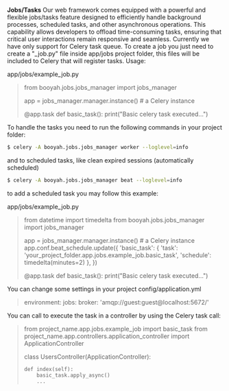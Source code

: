 **Jobs/Tasks**
Our web framework comes equipped with a powerful and flexible jobs/tasks feature designed to efficiently handle background processes, scheduled tasks, and other asynchronous operations. This capability allows developers to offload time-consuming tasks, ensuring that critical user interactions remain responsive and seamless.
Currently we have only support for Celery task queue.
To create a job you just need to create a "_job.py" file inside app/jobs project folder, this files will be included to Celery that will register tasks.
Usage:

app/jobs/example_job.py
> from booyah.jobs.jobs_manager import jobs_manager
> 
> app = jobs_manager.manager.instance() # a Celery instance
> 
> @app.task
> def basic_task():
>     print("Basic celery task executed...")

To handle the tasks you need to run the following commands in your project folder:

```sh
$ celery -A booyah.jobs.jobs_manager worker --loglevel=info
```

and to scheduled tasks, like clean expired sessions (automatically scheduled)

```sh
$ celery -A booyah.jobs.jobs_manager beat --loglevel=info
```

to add a scheduled task you may follow this example:

app/jobs/example_job.py
> from datetime import timedelta
> from booyah.jobs.jobs_manager import jobs_manager
> 
> app = jobs_manager.manager.instance() # a Celery instance
> app.conf.beat_schedule.update({
>     'basic_task': {
>         'task': 'your_project_folder.app.jobs.example_job.basic_task',
>         'schedule': timedelta(minutes=2)
>     },
> })
> 
> @app.task
> def basic_task():
>     print("Basic celery task executed...")

You can change some settings in your project config/application.yml
> environment:
>   jobs:
>     broker: 'amqp://guest:guest@localhost:5672/'

You can call to execute the task in a controller by using the Celery task call:

> from project_name.app.jobs.example_job import basic_task
> from project_name.app.controllers.application_controller import ApplicationController
> 
> class UsersController(ApplicationController):
>     
>     def index(self):
>         basic_task.apply_async()
>         ...
